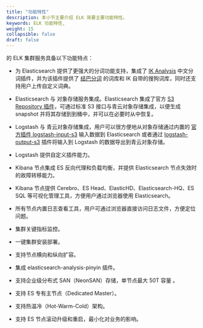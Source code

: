 ```yaml
---
title: "功能特性"
description: 本小节主要介绍 ELK 简要主要功能特性。 
keywords: ELK 功能特性, 
weight: 15
collapsible: false
draft: false
---
```


的 ELK 集群服务具备以下功能特点：

- 为 Elasticsearch 提供了更强大的分词功能支持，集成了 [IK Analysis](https://github.com/medcl/elasticsearch-analysis-ik) 中文分词插件，并为该插件提供了 [结巴分词](https://github.com/fxsjy/jieba/blob/master/jieba/dict.txt) 的词库和 IK 自带的搜狗词库，同时还支持用户上传自定义词典。

- Elasticsearch 与 对象存储服务集成。Elasticsearch 集成了官方 [S3 Repository 插件](https://www.elastic.co/guide/en/elasticsearch/plugins/6.7/repository-s3.html)，可通过标准 S3 接口与青云对象存储集成，以便生成 snapshot 并将其存储到到桶中，并可以在必要时从中恢复。

- Logstash 与 青云对象存储集成，用户可以很方便地从对象存储通过内置的 [官方插件 logstash-input-s3](https://www.elastic.co/guide/en/logstash/6.7/plugins-inputs-s3.html) 输入数据到 Elasticsearch 或者通过 [logstash-output-s3](https://www.elastic.co/guide/en/logstash/6.7/plugins-outputs-s3.html) 插件将输入到 Logstash 的数据导出到青云对象存储。

- Logstash 提供自定义插件能力。

- Kibana 节点集成 ES 反向代理和负载均衡，并提供 Elasticsearch 节点失效时的故障转移能力。

- Kibana 节点提供 Cerebro、ES Head、ElasticHD、Elasticsearch-HQ、ES SQL 等可视化管理工具，方便用户通过浏览器使用 Elasticsearch。

- 所有节点内置日志查看工具，用户可通过浏览器直接访问日志文件，方便定位问题。

- 集群关键指标监控。

- 一键集群安装部署。

- 支持节点横向和纵向扩容。

- 集成 elasticsearch-analysis-pinyin 插件。

- 支持企业级分布式 SAN（NeonSAN）存储，单节点最大 50T 容量 。

- 支持 ES 专有主节点（Dedicated Master）。

- 支持热温冷（Hot-Warm-Cold）架构。

- 支持 ES 节点滚动升级和重启，最小化对业务的影响。

